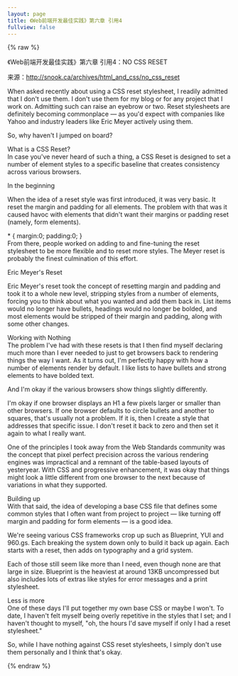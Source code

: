 ```yaml
---
layout: page
title: 《Web前端开发最佳实践》第六章 引用4
fullview: false
---
```


{% raw %} 
<p>《Web前端开发最佳实践》第六章 引用4：NO CSS RESET</p>
<p>来源：<a title="http://snook.ca/archives/html_and_css/no_css_reset" href="http://snook.ca/archives/html_and_css/no_css_reset">http://snook.ca/archives/html_and_css/no_css_reset</a></p>
<p>When asked recently about using a CSS reset stylesheet, I readily admitted that I don't use them. I don't use them for my blog or for any project that I work on. Admitting such can raise an eyebrow or two. Reset stylesheets are definitely becoming commonplace — as you'd expect with companies like Yahoo and industry leaders like Eric Meyer actively using them.</p>
<p>So, why haven't I jumped on board?</p>
<p>What is a CSS Reset?<br />In case you've never heard of such a thing, a CSS Reset is designed to set a number of element styles to a specific baseline that creates consistency across various browsers.</p>
<p>In the beginning</p>
<p>When the idea of a reset style was first introduced, it was very basic. It reset the margin and padding for all elements. The problem with that was it caused havoc with elements that didn't want their margins or padding reset (namely, form elements).</p>
<p>* { margin:0; padding:0; }<br />From there, people worked on adding to and fine-tuning the reset stylesheet to be more flexible and to reset more styles. The Meyer reset is probably the finest culmination of this effort.</p>
<p>Eric Meyer's Reset</p>
<p>Eric Meyer's reset took the concept of resetting margin and padding and took it to a whole new level, stripping styles from a number of elements, forcing you to think about what you wanted and add them back in. List items would no longer have bullets, headings would no longer be bolded, and most elements would be stripped of their margin and padding, along with some other changes.</p>
<p>Working with Nothing<br />The problem I've had with these resets is that I then find myself declaring much more than I ever needed to just to get browsers back to rendering things the way I want. As it turns out, I'm perfectly happy with how a number of elements render by default. I like lists to have bullets and strong elements to have bolded text.</p>
<p>And I'm okay if the various browsers show things slightly differently.</p>
<p>I'm okay if one browser displays an H1 a few pixels larger or smaller than other browsers. If one browser defaults to circle bullets and another to squares, that's usually not a problem. If it is, then I create a style that addresses that specific issue. I don't reset it back to zero and then set it again to what I really want.</p>
<p>One of the principles I took away from the Web Standards community was the concept that pixel perfect precision across the various rendering engines was impractical and a remnant of the table-based layouts of yesteryear. With CSS and progressive enhancement, it was okay that things might look a little different from one browser to the next because of variations in what they supported.</p>
<p>Building up<br />With that said, the idea of developing a base CSS file that defines some common styles that I often want from project to project — like turning off margin and padding for form elements — is a good idea.</p>
<p>We're seeing various CSS frameworks crop up such as Blueprint, YUI and 960.gs. Each breaking the system down only to build it back up again. Each starts with a reset, then adds on typography and a grid system.</p>
<p>Each of those still seem like more than I need, even though none are that large in size. Blueprint is the heaviest at around 13KB uncompressed but also includes lots of extras like styles for error messages and a print stylesheet.</p>
<p>Less is more<br />One of these days I'll put together my own base CSS or maybe I won't. To date, I haven't felt myself being overly repetitive in the styles that I set; and I haven't thought to myself, "oh, the hours I'd save myself if only I had a reset stylesheet."</p>
<p>So, while I have nothing against CSS reset stylesheets, I simply don't use them personally and I think that's okay.</p>
{% endraw %}